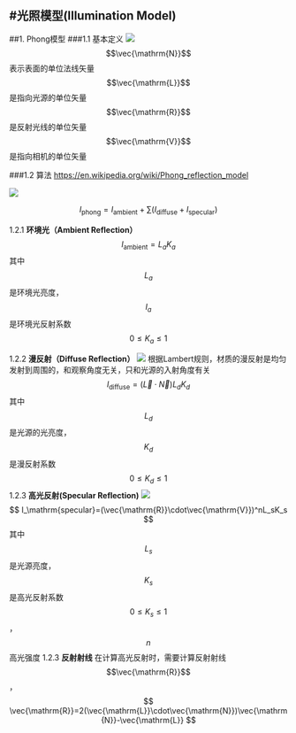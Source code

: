 #光照模型(Illumination Model)
----
##1. Phong模型
###1.1 基本定义
![](/graphics/illumination_model/Phong_Vectors.svg)
$$\vec{\mathrm{N}}$$表示表面的单位法线矢量
$$\vec{\mathrm{L}}$$是指向光源的单位矢量
$$\vec{\mathrm{R}}$$是反射光线的单位矢量
$$\vec{\mathrm{V}}$$是指向相机的单位矢量

###1.2 算法
https://en.wikipedia.org/wiki/Phong_reflection_model

![](/graphics/illumination_model/Phong_components_version_4.png)

$$
I_\mathrm{phong}=I_\mathrm{ambient}+\sum({I_\mathrm{diffuse}+I_\mathrm{specular}})
$$

1.2.1 **环境光（Ambient Reflection）**
$$
I_\mathrm{ambient}=L_aK_a
$$
其中$$L_a$$是环境光亮度，$$I_a$$是环境光反射系数$$0\le K_a\le 1$$

1.2.2 **漫反射（Diffuse Reflection）**
![](/graphics/illumination_model/Diffuse_Reflection.svg)
根据Lambert规则，材质的漫反射是均匀发射到周围的，和观察角度无关，只和光源的入射角度有关
$$
I_\mathrm{diffuse}=(\vec{L}\cdot\vec{N})L_dK_d
$$
其中$$L_d$$是光源的光亮度，$$K_d$$是漫反射系数$$0\le K_d\le 1$$
1.2.3 **高光反射(Specular Reflection)**
![](/graphics/illumination_model/Specular_Reflection.svg)
$$
I_\mathrm{specular}=(\vec{\mathrm{R}}\cdot\vec{\mathrm{V}})^nL_sK_s
$$
其中$$L_s$$是光源亮度，$$K_s$$是高光反射系数$$0\le K_s\le 1$$，$$n$$高光强度
1.2.3 **反射射线**
在计算高光反射时，需要计算反射射线$$\vec{\mathrm{R}}$$，
$$
\vec{\mathrm{R}}=2(\vec{\mathrm{L}}\cdot\vec{\mathrm{N}})\vec{\mathrm{N}}-\vec{\mathrm{L}}
$$








